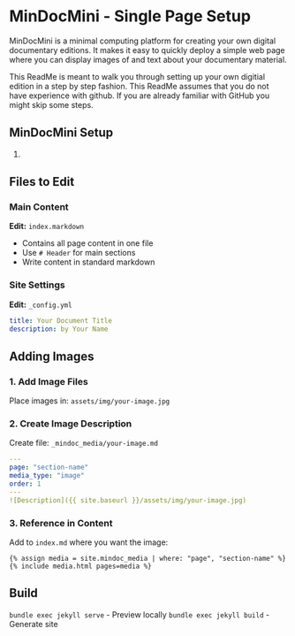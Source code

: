 # MinDocMini - Single Page Setup
MinDocMini is a minimal computing platform for creating your own digital documentary editions. It makes it easy to quickly deploy a simple web page where you can display images of and text about your documentary material.

This ReadMe is meant to walk you through setting up your own digitial edition in a step by step fashion.
This ReadMe assumes that you do not have experience with github. If you are already familiar with GitHub you might skip some steps.

## MinDocMini Setup

1. <AM CURRENTLY EDITING>

## Files to Edit

### Main Content
**Edit:** `index.markdown`
- Contains all page content in one file
- Use `# Header` for main sections
- Write content in standard markdown

### Site Settings
**Edit:** `_config.yml`
```yaml
title: Your Document Title
description: by Your Name
```

## Adding Images

### 1. Add Image Files
Place images in: `assets/img/your-image.jpg`

### 2. Create Image Description
Create file: `_mindoc_media/your-image.md`
```yaml
---
page: "section-name"
media_type: "image"
order: 1
---
![Description]({{ site.baseurl }}/assets/img/your-image.jpg)
```

### 3. Reference in Content
Add to `index.md` where you want the image:
```liquid
{% assign media = site.mindoc_media | where: "page", "section-name" %}
{% include media.html pages=media %}
```

## Build
`bundle exec jekyll serve` - Preview locally
`bundle exec jekyll build` - Generate site
